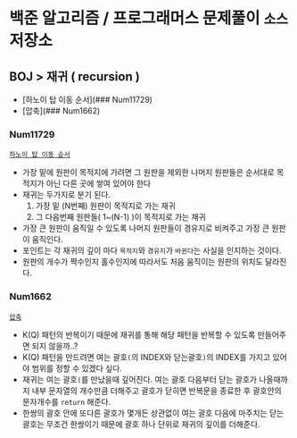 # 백준 알고리즘 / 프로그래머스 문제풀이 `소스` 저장소
## BOJ > 재귀 ( recursion )
* [하노이 탑 이동 순서](### Num11729)
* [압축](### Num1662)

### Num11729
[`하노이 탑 이동 순서`](https://www.acmicpc.net/problem/11729)
* 가장 밑에 원판이 목적지에 가려면 그 원판을 제외한 나머지 원판들은 순서대로 목적지가 아닌 다른 곳에 쌓여 있어야 한다
* 재귀는 두가지로 분기 된다.
    1. 가장 밑 (N번째) 원판이 목적지로 가는 재귀
    2. 그 다음번째 원판들( 1~(N-1) )이 목적지로 가는 재귀
* 가장 큰 원판이 움직일 수 있도록 나머지 원판들이 경유지로 비켜주고 가장 큰 원판이 움직인다.
* 포인트는 각 재귀의 깊이 마다 `목적지`와 `경유지`가 `바뀐다`는 사실을 인지하는 것이다.
* 원판의 개수가 짝수인지 홀수인지에 따라서도 처음 움직이는 원판의 위치도 달라진다.

### Num1662
[`압축`](https://www.acmicpc.net/problem/1662)
* K(Q) 패턴의 반복이기 때문에 재귀를 통해 해당 패턴을 반복할 수 있도록 만들어주면 되지 않을까..?
* K(Q) 패턴을 만드려면 여는 괄호`(`의 INDEX와 닫는괄호`)`의 INDEX를 가지고 있어야 범위를 정할 수 있겠다 싶다.
* 재귀는 여는 괄호`(`를 만났을때 깊어진다. 여는 괄호 다음부터 닫는 괄호가 나올때까지 내부 문자열의 개수만큼 더해주고 괄호가 닫히면 반복문을 종료한 후 
  괄호안의 문자개수를 `return` 해준다.
* 한쌍의 괄호 안에 또다른 괄호가 몇개든 상관없이 여는 괄호 다음에 마주치는 닫는 괄호는 무조건 한쌍이기 때문에 괄호 하나 단위로 재귀의 깊이를 더해준다.